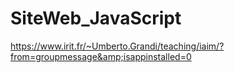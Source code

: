 # SiteWeb_JavaScript
https://www.irit.fr/~Umberto.Grandi/teaching/iaim/?from=groupmessage&amp;isappinstalled=0
